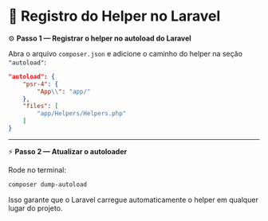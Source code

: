 # 🧩 Registro do Helper no Laravel

⚙️ **Passo 1 — Registrar o helper no autoload do Laravel**

Abra o arquivo `composer.json` e adicione o caminho do helper na seção `"autoload"`:

```json
"autoload": {
    "psr-4": {
        "App\\": "app/"
    },
    "files": [
        "app/Helpers/Helpers.php"
    ]
}
```

---

⚡ **Passo 2 — Atualizar o autoloader**

Rode no terminal:

```bash
composer dump-autoload
```

Isso garante que o Laravel carregue automaticamente o helper em qualquer lugar do projeto.
